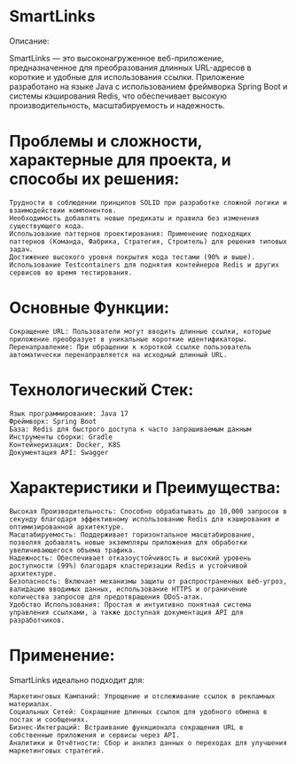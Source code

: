 # SmartLinks

Описание:

SmartLinks — это высоконагруженное веб-приложение, предназначенное для преобразования длинных URL-адресов в короткие и
удобные для использования ссылки. Приложение разработано на языке Java с использованием фреймворка Spring Boot и системы
кэширования Redis, что обеспечивает высокую производительность, масштабируемость и надежность.

# Проблемы и сложности, характерные для проекта, и способы их решения:

    Трудности в соблюдении принципов SOLID при разработке сложной логики и взаимодействии компонентов.
    Необходимость добавлять новые предикаты и правила без изменения существующего кода.
    Использование паттернов проектирования: Применение подходящих паттернов (Команда, Фабрика, Стратегия, Строитель) для решения типовых задач.
    Достижение высокого уровня покрытия кода тестами (90% и выше).
    Использование Testcontainers для поднятия контейнеров Redis и других сервисов во время тестирования.

# Основные Функции:

    Сокращение URL: Пользователи могут вводить длинные ссылки, которые приложение преобразует в уникальные короткие идентификаторы.
    Перенаправление: При обращении к короткой ссылке пользователь автоматически перенаправляется на исходный длинный URL.

# Технологический Стек:

    Язык программирования: Java 17
    Фреймворк: Spring Boot
    База: Redis для быстрого доступа к часто запрашиваемым данным
    Инструменты сборки: Gradle
    Контейнеризация: Docker, K8S 
    Документация API: Swagger

# Характеристики и Преимущества:

    Высокая Производительность: Способно обрабатывать до 10,000 запросов в секунду благодаря эффективному использованию Redis для кэширования и оптимизированной архитектуре.
    Масштабируемость: Поддерживает горизонтальное масштабирование, позволяя добавлять новые экземпляры приложения для обработки увеличивающегося объема трафика.
    Надежность: Обеспечивает отказоустойчивость и высокий уровень доступности (99%) благодаря кластеризации Redis и устойчивой архитектуре.
    Безопасность: Включает механизмы защиты от распространенных веб-угроз, валидацию вводимых данных, использование HTTPS и ограничение количества запросов для предотвращения DDoS-атак.
    Удобство Использования: Простая и интуитивно понятная система управления ссылками, а также доступная документация API для разработчиков.

# Применение:

SmartLinks идеально подходит для:

    Маркетинговых Кампаний: Упрощение и отслеживание ссылок в рекламных материалах.
    Социальных Сетей: Сокращение длинных ссылок для удобного обмена в постах и сообщениях.
    Бизнес-Интеграций: Встраивание функционала сокращения URL в собственные приложения и сервисы через API.
    Аналитики и Отчётности: Сбор и анализ данных о переходах для улучшения маркетинговых стратегий.
